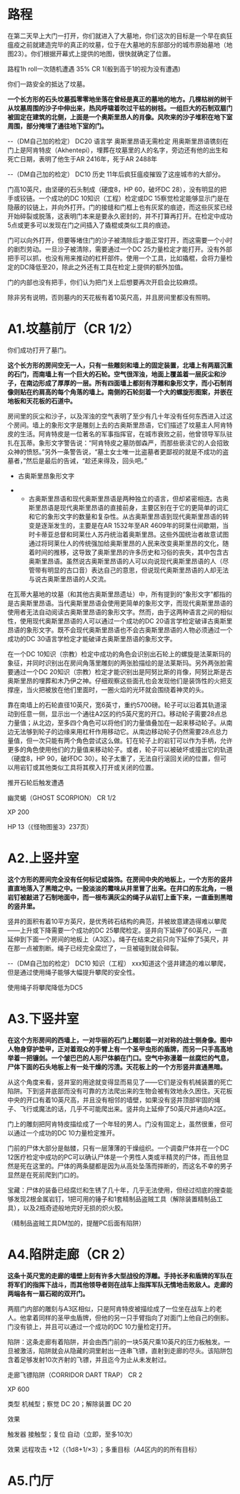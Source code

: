 # 路程
在第二天早上大门一打开，你们就进入了大墓地，你们这次的目标是一个早在疯狂瘟疫之前就建造完毕的真正的坟墓，位于在大墓地的东部部分的城市原始墓地（地图23）。你们根据开幕式上提供的地图，很快就确定了位置。

路程1h roll一次随机遭遇 35%
CR 1(骰到高于1的视为没有遭遇)

你们一路安全的抵达了坟墓。

**一个长方形的石头坟墓孤零零地坐落在曾经是真正的墓地的地方。几棵枯树的树干从坟墓周围的沙子中伸出来，热风呼啸着吹过干枯的树枝。一组巨大的石制双扇门被固定在建筑的北侧，上面是一个奥斯里昂人的肖像。风吹来的沙子堆积在地下室周围，部分掩埋了通往地下室的门。**

--（DM自己加的检定）
DC20 语言学 奥斯里昂语无需检定
用奥斯里昂语镌刻在门上是阿肯特皮（Akhentepi），埋葬在坟墓里的人的名字，旁边还有他的出生和死亡日期，表明了他生于AR 2416年，死于AR 2488年

--（DM自己加的检定）
DC10 历史
11年后疯狂瘟疫摧毁了这座城市的大部分。

门高10英尺，由坚硬的石头制成（硬度8，HP 60，破坏DC 28），没有明显的把手或铰链。一个成功的DC 10知识（工程）检定或DC 15察觉检定能够显示门是在隐蔽的铰链上，并向外打开。门的接缝和门框上也有灰浆的痕迹，而这些灰浆已经开始碎裂或脱落，这表明门本来是要永久密封的，并不打算再打开。在检定中成功5点或更多可以发现在门之间插入了撬棍或类似工具的痕迹。

门可以向外打开，但要等堵住门的沙子被清除后才能正常打开，而这需要一个小时的剧烈劳动。一旦沙子被清除，需要通过一个DC 25力量检定才能打开。没有外部把手可以抓，也没有用来推动的杠杆部件。使用一个工具，比如撬棍，会将力量检定的DC降低至20，除此之外还有工具在检定上提供的额外加值。

门的内部也没有把手，你们认为把门关上后想要再次开启会比较麻烦。

除非另有说明，否则墓内的天花板有着10英尺高，并且房间里都没有照明。

# A1.坟墓前厅（CR 1/2）
你们成功打开了墓门。

**这个长方形的房间空无一人，只有一些雕刻和墙上的固定装置，北墙上有两扇沉重的石门，而南墙上有一个巨大的石轮。空气很浑浊，地面上覆盖着一层灰尘和沙子，在南边形成了厚厚的一层。所有四面墙上都刻有浮雕和象形文字，而小石制肖像则贴在约肩高的每个角落的墙上。南侧的石轮刻着一个大的螺旋形图案，并嵌在地板和天花板的石道中。**

房间里的灰尘和沙子，以及浑浊的空气表明了至少有几十年没有任何东西进入过这个房间。墙上的象形文字是雕刻上去的古奥斯里昂语，它们描述了坟墓主人阿肯特皮的生活。阿肯特皮是一位著名的军事指挥官，在城市衰败之前，他曾领导军队驻扎在瓦蒂。象形文字警告说：“阿肯特皮之墓防御森严，而那些亵渎它的人会招致众神的愤怒。”另外一条警告说，“墓土女士唯一比盗墓者更鄙视的就是不成功的盗墓者，”然后是最后的告诫，“趁还来得及，回头吧。”

- 古奥斯里昂象形文字

- - 古奥斯里昂语和现代奥斯里昂语是两种独立的语言，但却紧密相连。古奥斯里昂语是现代奥斯里昂语的直接前身，主要区别在于它的更简单的词汇和它的象形文字的数量和复杂性。从古奥斯里昂语到现代奥斯里昂语的转变是逐渐发生的，主要是在AR 1532年至AR 4609年的珂莱仕间歇期，当时卡蒂亚总督和珂莱仕人苏丹统治着奥斯里昂。这些外国统治者故意试图通过将珂莱仕人的传统强加给奥斯里昂的人民来改变奥斯里昂的文化，随着时间的推移，这导致了奥斯里昂的许多历史和习俗的丧失，其中包含古奥斯里昂语。虽然说古奥斯里昂语的人可以向说现代奥斯里昂语的人（尽管带有明显的古口音）表达自己的意思，但说现代奥斯里昂语的人却无法与说古奥斯里昂语的人交流。

在瓦蒂大墓地的坟墓（和其他古奥斯里昂遗址）中，所有提到的“象形文字”都指的是古奥斯里昂语。当代奥斯里昂语会使用更简单的象形文字，而现代奥斯里昂语的使用者无法自动阅读古奥斯里昂语的象形文字。然而，由于这两种语言之间的相似性，使用现代奥斯里昂语的人可以通过一个成功的DC 20语言学检定破译古奥斯里昂语的象形文字。既不会现代奥斯里昂语也不会古奥斯里昂语的人物必须通过一个成功的DC 30语言学检定才能破译古奥斯里昂语的象形文字。

在一个DC 10知识（宗教）检定中成功的角色会识别出石轮上的螺旋是法莱斯玛的象征，并同时识别出在房间角落里雕刻的两张脸描绘的是法莱斯玛。另外两张脸需要通过一个DC 20知识（宗教）检定才能识别出是阿努比斯的肖像，阿努比斯是古奥斯里昂的埋葬和木乃伊之神。仔细观察这些面孔也会发现他们是装饰性的火把支撑座，当火把被放在他们里面时，一圈火焰的光环就会围绕着神灵的头。

靠在南墙上的石轮直径10英尺，宽6英寸，重约5700磅。轮子可以沿着其轨道滚动到任意一侧，显示出一个通往A2区的约5英尺宽的开口。移动轮子需要28点总力量值；从北边，至多四个角色可以将他们的力量值叠加在一起来移动轮子。从南边无法够到轮子的边缘来用杠杆作用移动它。从南边移动轮子仍然需要28点总力量值，但一次只能有两个角色尝试这么做。钉在轮子上的岩钉可以作为手柄，允许更多的角色使用他们的力量值来移动轮子。或者，轮子可以被破坏或撞出它的轨道（硬度8，HP 90，破坏DC 30）。轮子太重了，无法自行滚回关闭的位置，但可以用岩钉或其他类似工具将其楔入打开或关闭的位置。

推开石轮后触发遭遇

幽灵蝎（GHOST SCORPION） CR 1/2

XP 200

HP 13（《怪物图鉴3》237页）

# A2.上竖井室
**这个方形的房间完全没有任何标记或装饰。在房间中央的地板上，一个方形的竖井直直地落入了黑暗之中。一股淡淡的霉味从井里冒了出来。在井口的东北角，一根岩钉被敲进了石制地面中，而一根布满灰尘的绳子从岩钉上垂下来，一直垂到黑暗的竖井里。**

竖井的面积有着10平方英尺，是优秀砖石结构的典范，并被故意建造得难以攀爬——上升或下降需要一个成功的DC 25攀爬检定。竖井向下延伸了60英尺，一直延伸到下面一个房间的地板上（A3区）。绳子在结束之前只向下延伸了5英尺，并在那一点被割断。绳子已经完全腐烂了，一旦被碰到就会碎裂。

--（DM自己加的检定）
DC10 知识（工程）
xxx知道这个竖井建造的难以攀爬，但是通过使用绳子能够大幅提升攀爬的安全性。

使用绳子将攀爬降低为DC5

# A3.下竖井室
**在这个方形房间的西墙上，一对华丽的石门上雕刻着一对对称的战士侧身像。图中人物身穿护垫甲，正对着观众的手臂上有一个圣甲虫形的盾牌，而另一只手高高地举着一把镰剑。一个皱巴巴的人形尸体躺在门口。空气中弥漫着一丝腐烂的气息，尸体下面的石头地板上有一处干燥的污渍。天花板上的一个方形竖井直通黑暗。**

从这个角度来看，竖井室的用途就变得显而易见了——它们是没有机械装置的死亡陷阱。下到竖井底部而没有可靠的方法爬出来的生物会被有效地永久困住。天花板中央的开口有着10英尺高，并且没有相邻的墙壁，如果没有竖井顶部牢固的绳子、飞行或魔法的话，几乎不可能爬出来。竖井向上延伸了50英尺并通向A2区。

门上的雕刻把阿肯特皮描绘成了一个年轻的男人。门没有固定上，虽然很重，但可以通过一个成功的DC 10力量检定推开。

门前的尸体大部分是骷髅，只有一层薄薄的干燥组织。一个调查尸体并在一个DC 12医疗检定中成功的PC可以确认尸体是一个男性人类或半精灵的尸体，而且他显然是死在这里的。尸体的两条腿都是因为从高处坠落而摔断的，而这名不幸的男子显然是在死前爬到门口的。

宝藏：尸体的装备已经腐烂和生锈了几十年，几乎无法使用，但经过彻底的搜查能够发现2根金属岩钉，1把可用的锤子和1套精制品盗贼工具（解除装置精制品工具），以及2瓶奇迹般地完好无损的炽火胶。

（精制品盗贼工具DM加的，提醒PC后面有陷阱）

# A4.陷阱走廊（CR 2）
**这条十英尺宽的走廊的墙壁上刻有许多大型战役的浮雕。手持长矛和盾牌的军队在将军们的指挥下战斗，而其他领导者则在战车上指挥军队无情地击败敌人。走廊的两端各有一扇石砌的双开门。**

两扇门内部的雕刻与A3区相似，只是阿肯特皮被描绘成了一位坐在战车上的老人。他拿着同样的圣甲虫盾牌，但他的另一只手臂指向了对面门上他自己的倒影。门没有锁上，并且可以通过一个成功的DC 10力量检定打开。

陷阱：这条走廊有着陷阱，并会由西门前的一块5英尺乘10英尺的压力板触发。一旦被激活，陷阱就会从隐藏的洞里射出一连串飞镖，直射到走廊的尽头。该陷阱包含着足够发射10次齐射的飞镖，并且迄今为止从未发射过。

走廊飞镖陷阱（CORRIDOR DART TRAP） CR 2

XP 600

类型 机械型；察觉 DC 20；解除装置 DC 20

效果

触发器 接触型；复位 自动（立即，至多10次）

效果 远程攻击 +12（（1d8+1/×3）；多重目标（A4区内的的所有目标）

# A5.门厅